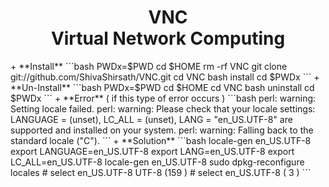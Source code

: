 <h1 align=center>VNC<br>Virtual Network Computing</h1>
+ **Install**
   ```bash
   PWDx=$PWD
   cd $HOME
   rm -rf VNC
   git clone git://github.com/ShivaShirsath/VNC.git
   cd VNC
   bash install
   cd $PWDx
   ```
+ **Un-Install**
   ```bash
   PWDx=$PWD
   cd $HOME
   cd VNC
   bash uninstall
   cd $PWDx
   ```
+ **Error** ( if this type of error occurs )
   ```bash
   perl: warning: Setting locale failed.
   perl: warning: Please check that your locale settings:
           LANGUAGE = (unset),
           LC_ALL = (unset),
           LANG = "en_US.UTF-8" are supported and installed on your system.
   perl: warning: Falling back to the standard locale ("C").
   ```
+ **Solution**
   ```bash
   locale-gen en_US.UTF-8
   export LANGUAGE=en_US.UTF-8
   export LANG=en_US.UTF-8
   export LC_ALL=en_US.UTF-8
   locale-gen en_US.UTF-8
   sudo dpkg-reconfigure locales 
   # select en_US.UTF-8 UTF-8 (159 ) 
   # select en_US.UTF-8 ( 3 )
   ```
